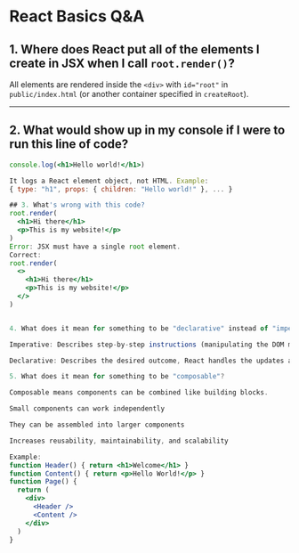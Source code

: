 # React Basics Q&A

## 1. Where does React put all of the elements I create in JSX when I call `root.render()`?
All elements are rendered inside the `<div>` with `id="root"` in `public/index.html` (or another container specified in `createRoot`).

---

## 2. What would show up in my console if I were to run this line of code?
```jsx
console.log(<h1>Hello world!</h1>)

It logs a React element object, not HTML. Example:
{ type: "h1", props: { children: "Hello world!" }, ... }

## 3. What's wrong with this code?
root.render(
  <h1>Hi there</h1>
  <p>This is my website!</p>
)
Error: JSX must have a single root element.
Correct:
root.render(
  <>
    <h1>Hi there</h1>
    <p>This is my website!</p>
  </>
)


4. What does it mean for something to be "declarative" instead of "imperative"?

Imperative: Describes step-by-step instructions (manipulating the DOM manually).

Declarative: Describes the desired outcome, React handles the updates automatically.

5. What does it mean for something to be "composable"?

Composable means components can be combined like building blocks.

Small components can work independently

They can be assembled into larger components

Increases reusability, maintainability, and scalability

Example:
function Header() { return <h1>Welcome</h1> }
function Content() { return <p>Hello World!</p> }
function Page() {
  return (
    <div>
      <Header />
      <Content />
    </div>
  )
}
